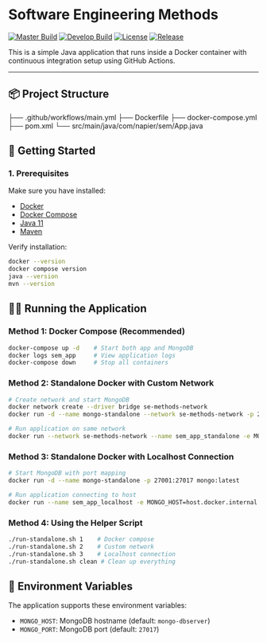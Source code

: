 # Software Engineering Methods

[![Master Build](https://img.shields.io/github/actions/workflow/status/nguyennguyen-computing/sem-devops/main.yml?branch=master&label=master)](https://github.com/nguyennguyen-computing/sem-devops/actions)
[![Develop Build](https://img.shields.io/github/actions/workflow/status/nguyennguyen-computing/sem-devops/main.yml?branch=develop&label=develop)](https://github.com/nguyennguyen-computing/sem-devops/actions)
[![License](https://img.shields.io/github/license/nguyennguyen-computing/sem-devops)](https://github.com/nguyennguyen-computing/sem-devops/blob/master/LICENSE)
[![Release](https://img.shields.io/github/release/nguyennguyen-computing/sem-devops/all.svg)](https://github.com/nguyennguyen-computing/sem-devops/releases)

This is a simple Java application that runs inside a Docker container with continuous integration setup using GitHub Actions.

---

## 📦 Project Structure
├── .github/workflows/main.yml
├── Dockerfile
├── docker-compose.yml
├── pom.xml
└── src/main/java/com/napier/sem/App.java


## 🚀 Getting Started

### 1. Prerequisites
Make sure you have installed:
- [Docker](https://docs.docker.com/get-docker/)
- [Docker Compose](https://docs.docker.com/compose/)
- [Java 11](https://adoptium.net/)
- [Maven](https://maven.apache.org/)

Verify installation:
```bash
docker --version
docker compose version
java --version
mvn --version
```

## 🏃‍♂️ Running the Application

### Method 1: Docker Compose (Recommended)
```bash
docker-compose up -d    # Start both app and MongoDB
docker logs sem_app     # View application logs
docker-compose down     # Stop all containers
```

### Method 2: Standalone Docker with Custom Network
```bash
# Create network and start MongoDB
docker network create --driver bridge se-methods-network
docker run -d --name mongo-standalone --network se-methods-network -p 27001:27017 mongo:latest

# Run application on same network
docker run --network se-methods-network --name sem_app_standalone -e MONGO_HOST=mongo-standalone sem_app:latest
```

### Method 3: Standalone Docker with Localhost Connection
```bash
# Start MongoDB with port mapping
docker run -d --name mongo-standalone -p 27001:27017 mongo:latest

# Run application connecting to host
docker run --name sem_app_localhost -e MONGO_HOST=host.docker.internal -e MONGO_PORT=27001 sem_app:latest
```

### Method 4: Using the Helper Script
```bash
./run-standalone.sh 1    # Docker compose
./run-standalone.sh 2    # Custom network
./run-standalone.sh 3    # Localhost connection
./run-standalone.sh clean # Clean up everything
```

## 🔧 Environment Variables

The application supports these environment variables:

- `MONGO_HOST`: MongoDB hostname (default: `mongo-dbserver`)
- `MONGO_PORT`: MongoDB port (default: `27017`)